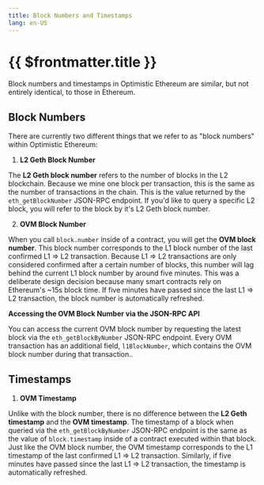 ```yaml
---
title: Block Numbers and Timestamps
lang: en-US
---
```


# {{ $frontmatter.title }}

Block numbers and timestamps in Optimistic Ethereum are similar, but not entirely identical, to those in Ethereum.

## Block Numbers

There are currently two different things that we refer to as "block numbers" within Optimistic Ethereum:

1. **L2 Geth Block Number**

The **L2 Geth block number** refers to the number of blocks in the L2 blockchain.
Because we mine one block per transaction, this is the same as the number of transactions in the chain.
This is the value returned by the `eth_getBlockNumber` JSON-RPC endpoint.
If you'd like to query a specific L2 block, you will refer to the block by it's L2 Geth block number.

2. **OVM Block Number**

When you call `block.number` inside of a contract, you will get the **OVM block number**.
This block number corresponds to the L1 block number of the last confirmed L1 ⇒ L2 transaction.
Because L1 ⇒ L2 transactions are only considered confirmed after a certain number of blocks, this number will lag behind the current L1 block number by around five minutes.
This was a deliberate design decision because many smart contracts rely on Ethereum's ~15s block time.
If five minutes have passed since the last L1 ⇒ L2 transaction, the block number is automatically refreshed.

**Accessing the OVM Block Number via the JSON-RPC API**

You can access the current OVM block number by requesting the latest block via the `eth_getBlockByNumber` JSON-RPC endpoint.
Every OVM transaction has an additional field, `l1BlockNumber`, which contains the OVM block number during that transaction..

## Timestamps

1. **OVM Timestamp**

Unlike with the block number, there is no difference between the **L2 Geth timestamp** and the **OVM timestamp**.
The timestamp of a block when queried via the `eth_getBlockByNumber` JSON-RPC endpoint is the same as the value of `block.timestamp` inside of a contract executed within that block.
Just like the OVM block number, the OVM timestamp corresponds to the L1 timestamp of the last confirmed L1 ⇒ L2 transaction.
Similarly, if five minutes have passed since the last L1 ⇒ L2 transaction, the timestamp is automatically refreshed.
